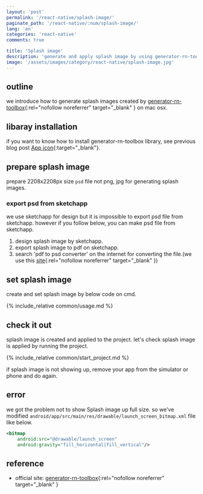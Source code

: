 ```yaml
---
layout: 'post'
permalink: '/react-native/splash-image/'
paginate_path: '/react-native/:num/splash-image/'
lang: 'en'
categories: 'react-native'
comments: true

title: 'Splash image'
description: 'generate and apply splash image by using generator-rn-toolbox'
image: '/assets/images/category/react-native/splash-image.jpg'
---
```



## outline
we introduce how to generate splash images created by [generator-rn-toolbox](https://github.com/bamlab/generator-rn-toolbox){:rel="nofollow noreferrer" target="_blank" } on mac osx.

## libaray installation
if you want to know how to install generator-rn-toolbox library, see previous blog post [App icon]({{site.url}}/{{page.categories}}/app-icon/){:target="_blank"}.

## prepare splash image
prepare 2208x2208px size ```psd``` file not png, jpg for generating splash images.

### export psd from sketchapp
we use sketchapp for design but it is impossible to export psd file from sketchapp. however if you follow below, you can make psd file from sketchapp.

1. design splash image by sketchapp.
1. export splash image to pdf on sketchapp.
1. search 'pdf to psd converter' on the internet for converting the file.(we use this [site](https://www.pdfconvertonline.com/pdf-to-psd-online.html){:rel="nofollow noreferrer" target="_blank" })

## set splash image
create and set splash image by below code on cmd.

{% include_relative common/usage.md %}

## check it out
splash image is created and applied to the project. let's check splash image is applied by running the project.

{% include_relative common/start_project.md %}

if splash image is not showing up, remove your app from the simulator or phone and do again.

## error
we got the problem not to show Splash image up full size. so we've modified ```android/app/src/main/res/drawable/launch_screen_bitmap.xml``` file like below.

```xml
<bitmap
    android:src="@drawable/launch_screen"
    android:gravity="fill_horizontal|fill_vertical"/>
```

## reference
- official site: [generator-rn-toolbox](https://github.com/bamlab/generator-rn-toolbox){:rel="nofollow noreferrer" target="_blank" }